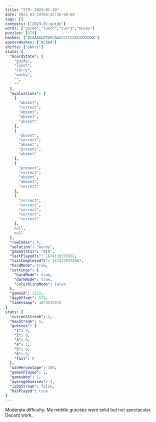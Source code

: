 ```yaml
---
title: "579: 2023-01-19"
date: 2023-01-19T06:42:58-08:00
tags: []
contests: ["2023-01-guide"]
words: ["guide","lunch","curry","mucky"]
puzzles: [579]
hashes: ["ACAAAACAPAPCAACCCCCCXXXXXXXXXX"]
openerHashes: ["ACAAA"]
shifts: ["sbkti"]
state: {
  "boardState": [
    "guide",
    "lunch",
    "curry",
    "mucky",
    "",
    ""
  ],
  "evaluations": [
    [
      "absent",
      "correct",
      "absent",
      "absent",
      "absent"
    ],
    [
      "absent",
      "correct",
      "absent",
      "present",
      "absent"
    ],
    [
      "present",
      "correct",
      "absent",
      "absent",
      "correct"
    ],
    [
      "correct",
      "correct",
      "correct",
      "correct",
      "correct"
    ],
    null,
    null
  ],
  "rowIndex": 4,
  "solution": "mucky",
  "gameStatus": "WIN",
  "lastPlayedTs": 1674139378567,
  "lastCompletedTs": 1674139378567,
  "hardMode": true,
  "settings": {
    "hardMode": true,
    "darkMode": true,
    "colorblindMode": false
  },
  "gameId": 1332,
  "dayOffset": 579,
  "timestamp": 1674139378
}
stats: {
  "currentStreak": 1,
  "maxStreak": 1,
  "guesses": {
    "1": 0,
    "2": 0,
    "3": 0,
    "4": 1,
    "5": 0,
    "6": 0,
    "fail": 0
  },
  "winPercentage": 100,
  "gamesPlayed": 1,
  "gamesWon": 1,
  "averageGuesses": 4,
  "isOnStreak": false,
  "hasPlayed": true
}
---
```

<!-- more -->
Moderate difficulty. My middle guesses were solid but not spectacular. Decent work.

